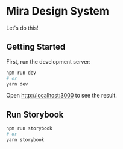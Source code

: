 # Mira Design System
Let's do this!

## Getting Started

First, run the development server:

```bash
npm run dev
# or
yarn dev
```

Open [http://localhost:3000](http://localhost:3000) to see the result.


## Run Storybook

```bash
npm run storybook
# or
yarn storybook
```
